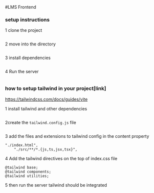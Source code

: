 #LMS Frontend

### setup instructions

1 clone the project
```git clone https://github.com/nishant0patil/lms-frontend-en.git
```

2 move into the directory
```cd lms_frontend
```

3 install dependencies
```npm i
```

4 Run the server
```npm run dev
```

### how to setup tailwind in your project[link]
https://tailwindcss.com/docs/guides/vite

1 install tailwind and other dependencies
```npm install -D tailwindcss postcss autoprefixer
```
2create the `tailwind.config.js` file
```npx tailwindcss init -p
```
3 add the files and extensions to tailwind config in the content property
```
"./index.html",
    "./src/**/*.{js,ts,jsx,tsx}",
```
4 Add the tailwind directives on the top of index.css file
```
@tailwind base;
@tailwind components;
@tailwind utilities;

```
5 then run the server tailwind should be integrated
